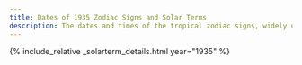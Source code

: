```yaml
---
title: Dates of 1935 Zodiac Signs and Solar Terms
description: The dates and times of the tropical zodiac signs, widely used in western astrology, and solar terms of year 1935
---
```

{% include_relative _solarterm_details.html year="1935" %}
